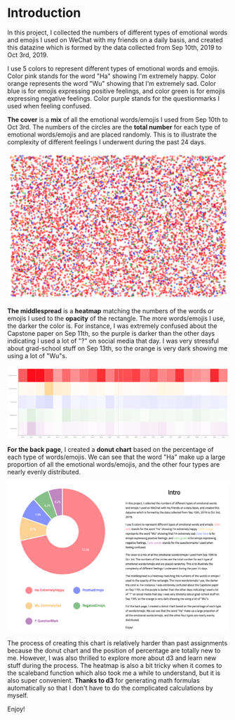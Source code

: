 # Introduction
In this project, I collected the numbers of different types of emotional words and emojis
I used on WeChat with my friends on a daily basis, and created this datazine which is formed
by the data collected from Sep 10th, 2019 to Oct 3rd, 2019.

I use 5 colors to represent different types of emotional words and emojis. Color pink stands for the word "Ha" showing I'm extremely happy.
Color orange represents the word "Wu" showing that I'm extremely sad. Color blue is for emojis expressing positive feelings, and color green is for emojis expressing negative feelings. Color purple stands for the questionmarks I used when feeling confused.

**The cover** is a **mix** of all the emotional words/emojis I used from Sep 10th to Oct 3rd. The numbers of the circles are the **total number** for each type of emotional words/emojis and are placed randomly. This is to illustrate the complexity of different feelings I underwent during the past 24 days.

![cover](https://github.com/CyndiJia/my-cdv-fall19/blob/master/my-work/week4/datazine-Cyndi/cover.png)

**The middlespread** is a **heatmap** matching the numbers of the words or emojis I used to the **opacity** of the rectangle. The more words/emojis I use, the darker the color is. For instance, I was extremely confused about the Capstone paper on Sep 11th, so the purple is darker than the other days indicating I used a lot of "?" on social media that day. I was very stressful about grad-school stuff on Sep 13th, so the orange is very dark showing me using a lot of "Wu"s.

![middlespread](https://github.com/CyndiJia/my-cdv-fall19/blob/master/my-work/week4/datazine-Cyndi/middle.png)

**For the back page**, I created a **donut chart** based on the percentage of each type of words/emojis. We can see that the word "Ha" make up a large proportion of all the emotional words/emojis, and the other four types are nearly evenly distributed.

![back](https://github.com/CyndiJia/my-cdv-fall19/blob/master/my-work/week4/datazine-Cyndi/back.png)

The process of creating this chart is relatively harder than past assignments because the donut chart and the position of percentage are totally new to me. However, I was also thrilled to explore more about d3 and learn new stuff during the process. The heatmap is also a bit tricky when it comes to the scaleband function which also took me a while to understand, but it is also super convenient. **Thanks to d3** for generating math formulas automatically so that I don't have to do the complicated calculations by myself.

Enjoy!
